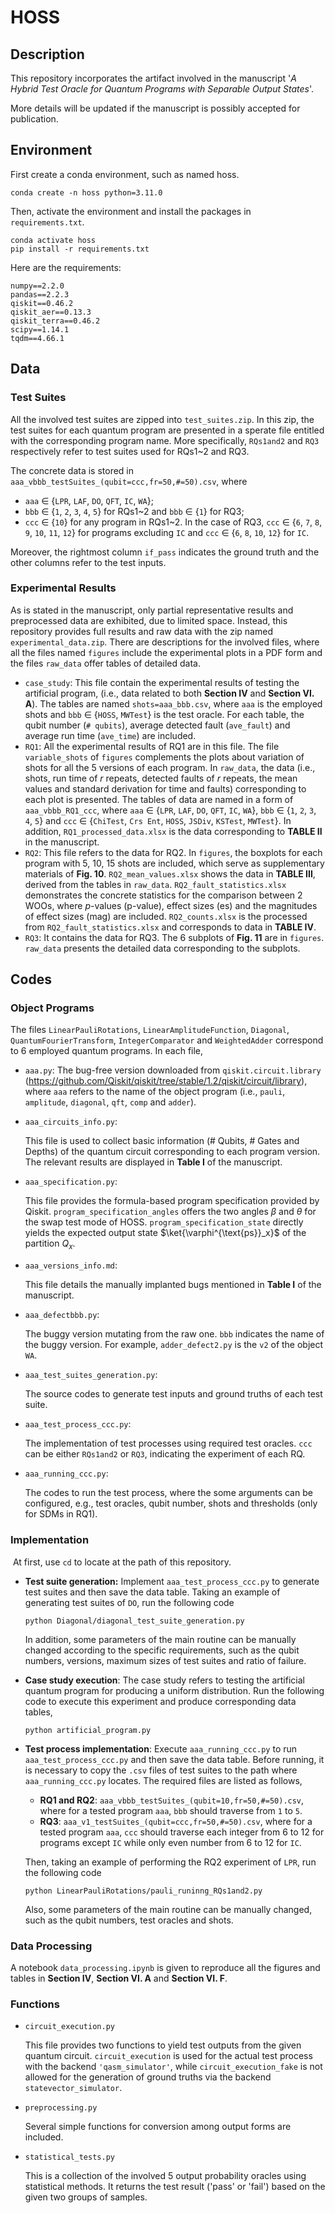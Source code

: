 # HOSS

## Description

This repository incorporates the artifact involved in the manuscript '*A Hybrid Test Oracle for Quantum Programs with Separable Output States*'. 

More details will be updated if the manuscript is possibly accepted for publication. 

## Environment

First create a conda environment, such as named hoss.

```
conda create -n hoss python=3.11.0
```

Then, activate the environment and install the packages in `requirements.txt`.

```
conda activate hoss
pip install -r requirements.txt
```

Here are the requirements:

```
numpy==2.2.0
pandas==2.2.3
qiskit==0.46.2
qiskit_aer==0.13.3
qiskit_terra==0.46.2
scipy==1.14.1
tqdm==4.66.1
```

## Data

### Test Suites

All the involved test suites are zipped into `test_suites.zip`. In this zip, the test suites for each quantum program are presented in a sperate file entitled with the corresponding program name. More specifically, `RQs1and2` and `RQ3` respectively refer to test suites used for RQs1~2 and RQ3.

The concrete data is stored in `aaa_vbbb_testSuites_(qubit=ccc,fr=50,#=50).csv`, where

+ `aaa` $\in$ {`LPR`, `LAF`, `DO`, `QFT`, `IC`, `WA`};
+ `bbb` $\in$ {`1`, `2`, `3`, `4`, `5`} for RQs1~2 and `bbb` $\in$ {`1`} for RQ3;
+ `ccc` $\in$ {`10`} for any program in RQs1~2. In the case of RQ3, `ccc` $\in$ {`6`, `7`, `8`, `9`, `10`, `11`, `12`} for programs excluding `IC` and `ccc` $\in$ {`6`, `8`, `10`, `12`} for `IC`.

Moreover, the rightmost column `if_pass` indicates the ground truth and the other columns refer to the test inputs.

### Experimental Results

As is stated in the manuscript, only partial representative results and preprocessed data are exhibited, due to limited space. Instead, this repository provides full results and raw data with the zip named `experimental_data.zip`. There are descriptions for the involved files, where all the files named `figures` include the experimental plots in a PDF form and the files `raw_data` offer tables of detailed data.

+ `case_study`: This file contain the experimental results of testing the artificial program, (i.e., data related to both **Section IV** and **Section VI. A**). The tables are named `shots=aaa_bbb.csv`, where `aaa` is the employed shots and `bbb` $\in$ \{`HOSS`, `MWTest`} is the test oracle. For each table, the qubit number (`# qubits`), average detected fault (`ave_fault`) and average run time (`ave_time`) are included.
+ `RQ1`: All the experimental results of RQ1 are in this file. The file `variable_shots` of `figures` complements the plots about variation of shots for all the 5 versions of each program. In `raw_data`, the data (i.e., shots, run time of $r$ repeats, detected faults of $r$ repeats, the mean values and standard derivation for time and faults) corresponding to each plot is presented. The tables of data are named in a form of `aaa_vbbb_RQ1_ccc`, where `aaa` $\in$ {`LPR`, `LAF`, `DO`, `QFT`, `IC`, `WA`}, `bbb` $\in$ {`1`, `2`, `3`, `4`, `5`} and `ccc` $\in$ {`ChiTest`, `Crs Ent`, `HOSS`, `JSDiv`, `KSTest`, `MWTest`}. In addition, `RQ1_processed_data.xlsx` is the data corresponding to **TABLE II** in the manuscript.
+ `RQ2`: This file refers to the data for RQ2. In `figures`, the boxplots for each program with 5, 10, 15 shots are included, which serve as supplementary materials of **Fig. 10**. `RQ2_mean_values.xlsx` shows the data in **TABLE III**, derived from the tables in `raw_data`. `RQ2_fault_statistics.xlsx` demonstrates the concrete statistics for the comparison between 2 WOOs, where $p$-values (p-value), effect sizes (es) and the magnitudes of effect sizes (mag) are included. `RQ2_counts.xlsx` is the processed from `RQ2_fault_statistics.xlsx` and corresponds to data in **TABLE IV**.
+ `RQ3`: It contains the data for RQ3. The 6 subplots of **Fig. 11** are in `figures`. `raw_data` presents the detailed data corresponding to the subplots.

## Codes

### Object Programs

The files `LinearPauliRotations`, `LinearAmplitudeFunction`, `Diagonal`, `QuantumFourierTransform`, `IntegerComparator` and `WeightedAdder` correspond to 6 employed quantum programs. In each file, 

+ `aaa.py`: The bug-free version downloaded from `qiskit.circuit.library` (https://github.com/Qiskit/qiskit/tree/stable/1.2/qiskit/circuit/library), where `aaa` refers to the name of the object program (i.e., `pauli`, `amplitude`, `diagonal`, `qft`, `comp` and `adder`).

+ `aaa_circuits_info.py`:

  This file is used to collect basic information (# Qubits, # Gates and Depths) of the quantum circuit corresponding to each program version. The relevant results are displayed in **Table I** of the manuscript.

+ `aaa_specification.py`:

  This file provides the formula-based program specification provided by Qiskit. `program_specification_angles` offers the two angles $\beta$ and $\theta$ for the swap test mode of HOSS. `program_specification_state` directly yields the expected output state $\ket{\varphi^{\text{ps}}_x}$ of the partition $Q_x$.

+ `aaa_versions_info.md`:

  This file details the manually implanted bugs mentioned in **Table I** of the manuscript.

+ `aaa_defectbbb.py`:

  The buggy version mutating from the raw one. `bbb` indicates the name of the buggy version. For example, `adder_defect2.py` is the `v2` of the object `WA`.

+ `aaa_test_suites_generation.py`:

  The source codes to generate test inputs and ground truths of each test suite.

+ `aaa_test_process_ccc.py`:

  The implementation of test processes using required test oracles. `ccc` can be either `RQs1and2` or `RQ3`, indicating the experiment of each RQ.

+ `aaa_running_ccc.py`:

  The codes to run the test process, where the some arguments can be configured, e.g., test oracles, qubit number, shots and thresholds (only for SDMs in RQ1).

### Implementation

​	At first, use `cd` to locate at the path of this repository.

+ **Test suite generation:** Implement `aaa_test_process_ccc.py` to generate test suites and then save the data table. Taking an example of generating test suites of $\texttt{DO}$, run the following code

  ```
  python Diagonal/diagonal_test_suite_generation.py
  ```

  In addition, some parameters of the main routine can be manually changed according to the specific requirements, such as the qubit numbers, versions, maximum sizes of test suites and ratio of failure.

+ **Case study execution**: The case study refers to testing the artificial quantum program  for producing a uniform distribution. Run the following code to execute this experiment and produce corresponding data tables,

  ```
  python artificial_program.py
  ```

+ **Test process implementation**: Execute `aaa_running_ccc.py` to run `aaa_test_process_ccc.py` and then save the data table. Before running, it is necessary to copy the `.csv` files of test suites to the path where `aaa_running_ccc.py` locates. The required files are listed as follows,

  + **RQ1 and RQ2**: `aaa_vbbb_testSuites_(qubit=10,fr=50,#=50).csv`, where for a tested program `aaa`, `bbb` should traverse from `1` to `5`.
  + **RQ3**: `aaa_v1_testSuites_(qubit=ccc,fr=50,#=50).csv`, where for a tested program `aaa`, `ccc` should traverse each integer from 6 to 12 for programs except `IC` while only even number from 6 to 12 for `IC`.

  Then, taking an example of performing the RQ2 experiment of `LPR`, run the following code

  ```
  python LinearPauliRotations/pauli_runinng_RQs1and2.py
  ```

  Also, some parameters of the main routine can be manually changed, such as the qubit numbers, test oracles and shots.

### Data Processing

A notebook `data_processing.ipynb` is given to reproduce all the figures and tables in **Section IV**, **Section VI. A** and **Section VI. F**.

### Functions

+ `circuit_execution.py`

  This file provides two functions to yield test outputs from the given quantum circuit. `circuit_execution` is used for the actual test process with the backend `'qasm_simulator'`, while `circuit_execution_fake` is not allowed for the generation of ground truths via the backend `statevector_simulator`.

+ `preprocessing.py`

  Several simple functions for conversion among output forms are included.

+ `statistical_tests.py`

  This is a collection of the involved 5 output probability oracles using statistical methods. It returns the test result ('pass' or 'fail') based on the given two groups of samples.

